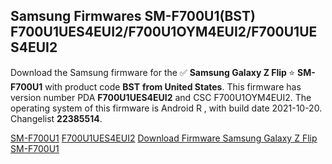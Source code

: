 <h2>Samsung Firmwares SM-F700U1(BST) F700U1UES4EUI2/F700U1OYM4EUI2/F700U1UES4EUI2</h2>
Download the Samsung firmware for the ✅ <strong>Samsung Galaxy Z Flip </strong> ⭐ <strong>SM-F700U1</strong> with product code <strong>BST</strong> <strong> from United States</strong>. This firmware has version number PDA <strong>F700U1UES4EUI2</strong> and CSC F700U1OYM4EUI2. The operating system of this firmware is Android R , with build date 2021-10-20. Changelist <strong>22385514</strong>.


[SM-F700U1](https://samfirm.shop/samsung/model/SM-F700U1)
[F700U1UES4EUI2](https://samfirm.shop/samsung/pda/F700U1UES4EUI2)
[Download Firmware Samsung Galaxy Z Flip SM-F700U1](https://samfirm.shop/samsung/firmware/466589)
